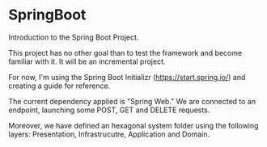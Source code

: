 # SpringBoot
Introduction to the Spring Boot Project.

This project has no other goal than to test the framework and become familiar with it. It will be an incremental project.

For now, I'm using the Spring Boot Initializr (https://start.spring.io/) and creating a guide for reference.

The current dependency applied is "Spring Web." We are connected to an endpoint, launching some POST, GET and DELETE requests.

 Moreover, we have defined an hexagonal system folder using the following layers: Presentation, Infrastrucutre, Application and Domain.
